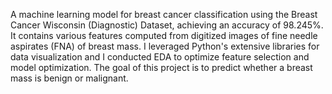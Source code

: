 A machine learning model for breast cancer classification using the Breast Cancer Wisconsin (Diagnostic) Dataset, achieving an accuracy of 98.245%. It contains various features computed from digitized images of fine needle aspirates (FNA) of breast mass. I leveraged Python's extensive libraries for data visualization and I conducted EDA to optimize feature selection and model optimization. The goal of this project is to predict whether a breast mass is benign or malignant.
